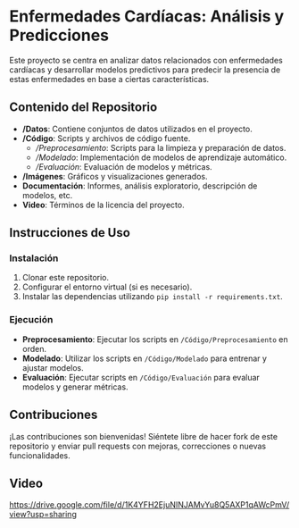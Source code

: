 # Enfermedades Cardíacas: Análisis y Predicciones

Este proyecto se centra en analizar datos relacionados con enfermedades cardíacas y desarrollar modelos predictivos para predecir la presencia de estas enfermedades en base a ciertas características.

## Contenido del Repositorio

- **/Datos**: Contiene conjuntos de datos utilizados en el proyecto.
- **/Código**: Scripts y archivos de código fuente.
    - */Preprocesamiento*: Scripts para la limpieza y preparación de datos.
    - */Modelado*: Implementación de modelos de aprendizaje automático.
    - */Evaluación*: Evaluación de modelos y métricas.
- **/Imágenes**: Gráficos y visualizaciones generados.
- **Documentación**: Informes, análisis exploratorio, descripción de modelos, etc.
- **Video**: Términos de la licencia del proyecto.

## Instrucciones de Uso

### Instalación
1. Clonar este repositorio.
2. Configurar el entorno virtual (si es necesario).
3. Instalar las dependencias utilizando `pip install -r requirements.txt`.

### Ejecución
- **Preprocesamiento**: Ejecutar los scripts en `/Código/Preprocesamiento` en orden.
- **Modelado**: Utilizar los scripts en `/Código/Modelado` para entrenar y ajustar modelos.
- **Evaluación**: Ejecutar scripts en `/Código/Evaluación` para evaluar modelos y generar métricas.

## Contribuciones
¡Las contribuciones son bienvenidas! Siéntete libre de hacer fork de este repositorio y enviar pull requests con mejoras, correcciones o nuevas funcionalidades.

## Video
https://drive.google.com/file/d/1K4YFH2EjuNINJAMvYu8Q5AXP1qAWcPmV/view?usp=sharing
